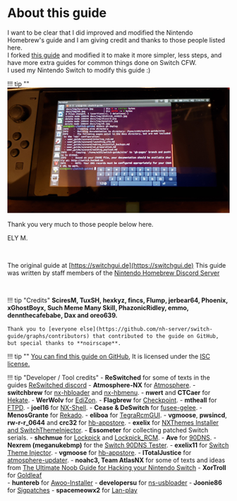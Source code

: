 # About this guide

I want to be clear that I did improved and modified the Nintendo Homebrew's guide and I am giving credit and thanks to those people listed here.    
I forked [this guide](https://switchgui.de) and modified it to make it more simpler, less steps, and have more extra guides for common things done on Switch CFW.   
I used my Nintendo Switch to modify this guide :)   

!!! tip ""
    ![my switch](img/myswitch.jpg)

Thank you very much to those people below here.  

ELY M.    

&nbsp;

The original guide at [https://switchgui.de](https://switchgui.de)
This guide was written by staff members of the [Nintendo Homebrew Discord Server](https://discord.gg/C29hYvh) 

&nbsp;

!!! tip "Credits"
    **SciresM, TuxSH, hexkyz, fincs, Flump, jerbear64, Phoenix, xGhostBoyx, Such Meme Many Skill, PhazonicRidley, emmo, dennthecafebabe, Dax and oreo639.**

    Thank you to [everyone else](https://github.com/nh-server/switch-guide/graphs/contributors) that contributed to the guide on GitHub, but special thanks to **noirscape**.

!!! tip ""
    [You can find this guide on GitHub](https://github.com/nh-server/switch-guide), It is licensed under the [ISC license.](https://github.com/nh-server/switch-guide/blob/master/LICENSE.md)


!!! tip "Developer / Tool credits"
	- **ReSwitched** for some of texts in the guides [ReSwitched discord]()
    - **Atmosphere-NX** for [Atmosphere](https://github.com/Atmosphere-NX/Atmosphere).
    - **switchbrew** for [nx-hbloader](https://github.com/switchbrew/nx-hbloader) and [nx-hbmenu](https://github.com/switchbrew/nx-hbmenu).
    - **nwert** and **CTCaer** for [Hekate](https://github.com/CTCaer/hekate).
    - **WerWolv** for [EdiZon](https://github.com/WerWolv/EdiZon/releases).
    - **Flagbrew** for [Checkpoint](https://github.com/FlagBrew/Checkpoint).
    - **mtheall** for [FTPD](https://github.com/mtheall/ftpd/).
    - **joel16** for [NX-Shell](https://github.com/joel16/NX-Shell).
    - **Cease & DeSwitch** for [fusee-gelee](https://github.com/Qyriad/fusee-launcher).
    - **MenosGrante** for [Rekado](https://github.com/MenosGrante/Rekado).
    - **eliboa** for [TegraRcmGUI](https://github.com/eliboa/TegraRcmGUI).
    - **vgmoose**, **pwsincd**, **rw-r-r_0644** and **crc32** for [hb-appstore](https://github.com/vgmoose/hb-appstore).
    - **exelix** for [NXThemes Installer and SwitchThemeInjector](https://github.com/exelix11/SwitchThemeInjector).
    - **Essometer** for collecting patched Switch serials.
    - **shchmue** for [Lockpick](https://github.com/shchmue/Lockpick/releases) and [Lockpick_RCM](https://github.com/shchmue/Lockpick_RCM/releases).
    - **Ave** for [90DNS](https://gitlab.com/a/90dns).
    - **Nexrem (meganukebmp)** for the [Switch 90DNS Tester](https://github.com/meganukebmp/Switch_90DNS_tester).
    - **exelix11** for [Switch Theme Injector](https://github.com/exelix11/SwitchThemeInjector/releases).
    - **vgmoose** for [hb-appstore](https://github.com/vgmoose/hb-appstore).
    - **ITotalJustice** for [atmosphere-updater](https://github.com/ITotalJustice/atmosphere-updater).
	- **noahc3, Team AtlasNX** for some of texts and ideas from [The Ultimate Noob Guide for Hacking your Nintendo Switch](https://switch.homebrew.guide/index) 
	- **XorTroll** for [Goldleaf](https://github.com/XorTroll/Goldleaf)  
	- **huntereb** for [Awoo-Installer](https://github.com/Huntereb/Awoo-Installer)
	- **developersu** for [ns-usbloader](https://github.com/developersu/ns-usbloader)
	- **Joonie86** for [Sigpatches](https://github.com/Joonie86/hekate/releases/tag/5.0.0J)
	- **spacemeowx2** for [Lan-play](https://www.lan-play.com)


